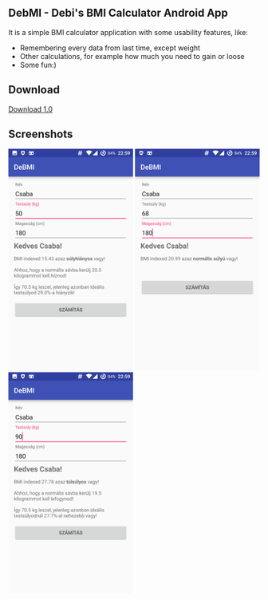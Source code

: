 ## DebMI - Debi's BMI Calculator Android App

It is a simple BMI calculator application with some usability features, like:
 * Remembering every data from last time, except weight
 * Other calculations, for example how much you need to gain or loose
 * Some fun:)
 
## Download
[Download 1.0](https://github.com/KopiasCsaba/DeBMI/blob/master/app/DebMI_1.0.apk?raw=true)

## Screenshots

<img src='https://raw.githubusercontent.com/KopiasCsaba/DeBMI/master/docs/img/screenshot_b.png' width=250> 
<img src='https://raw.githubusercontent.com/KopiasCsaba/DeBMI/master/docs/img/screenshot_a.png' width=250>
<img src='https://raw.githubusercontent.com/KopiasCsaba/DeBMI/master/docs/img/screenshot_c.png' width=250>

<!-- TESZT -->
<!-- TESZT2 -->

